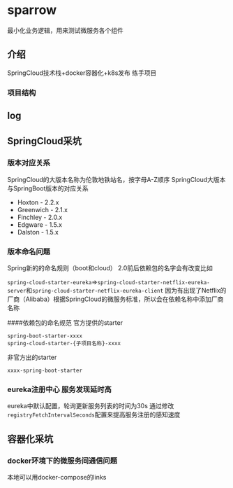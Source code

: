 # sparrow
最小化业务逻辑，用来测试微服务各个组件

## 介绍
SpringCloud技术栈+docker容器化+k8s发布 练手项目
### 项目结构

## log


## SpringCloud采坑
### 版本对应关系
SpringCloud的大版本名称为伦敦地铁站名，按字母A-Z顺序
SpringCloud大版本与SpringBoot版本的对应关系
* Hoxton - 2.2.x
* Greenwich - 2.1.x
* Finchley - 2.0.x
* Edgware - 1.5.x
* Dalston - 1.5.x

### 版本命名问题
Spring新的的命名规则（boot和cloud）
2.0前后依赖包的名字会有改变比如

`spring-cloud-starter-eureka`=>`spring-cloud-starter-netflix-eureka-server`和`spring-cloud-starter-netflix-eureka-client`
因为有出现了Netflix的厂商（Alibaba）根据SpringCloud的微服务标准，所以会在依赖名称中添加厂商名称

####依赖包的命名规范
官方提供的starter 
```
spring-boot-starter-xxxx
spring-cloud-starter-{子项目名称}-xxxx
```
非官方出的starter
```
xxxx-spring-boot-starter
```
### eureka注册中心 服务发现延时高
eureka中默认配置，轮询更新服务列表的时间为30s
通过修改`registryFetchIntervalSeconds`配置来提高服务注册的感知速度
## 容器化采坑
### docker环境下的微服务间通信问题
本地可以用docker-compose的links